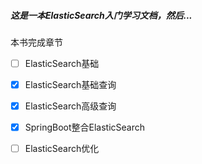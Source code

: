 ##### 这是一本ElasticSearch入门学习文档，然后...

本书完成章节

- [ ] ElasticSearch基础
- [x] ElasticSearch基础查询
- [x] ElasticSearch高级查询
- [x] SpringBoot整合ElasticSearch
- [ ] ElasticSearch优化




